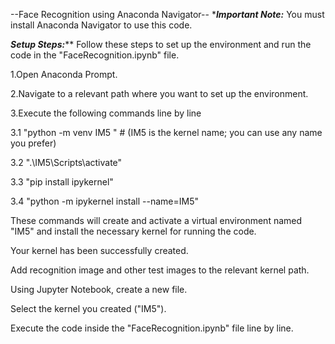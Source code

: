 --Face Recognition using Anaconda Navigator--
****Important Note:***
You must install Anaconda Navigator to use this code.

***Setup Steps:*****
Follow these steps to set up the environment and run the code in the "FaceRecognition.ipynb" file.

1.Open Anaconda Prompt.

2.Navigate to a relevant path where you want to set up the environment.

3.Execute the following commands line by line

3.1 "python -m venv IM5 " # (IM5 is the kernel name; you can use any name you prefer)

3.2 ".\IM5\Scripts\activate"

3.3 "pip install ipykernel"

3.4 "python -m ipykernel install --name=IM5"

These commands will create and activate a virtual environment named "IM5" and install the necessary kernel for running the code.

Your kernel has been successfully created.

Add recognition image and other test  images to the relevant kernel path.

Using Jupyter Notebook, create a new file.

Select the kernel you created ("IM5").

Execute the code inside the "FaceRecognition.ipynb" file line by line.

